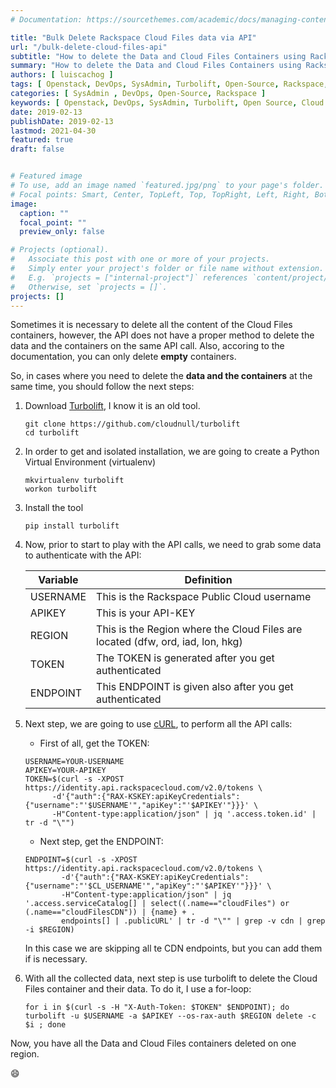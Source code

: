 ```yaml
---
# Documentation: https://sourcethemes.com/academic/docs/managing-content/

title: "Bulk Delete Rackspace Cloud Files data via API"
url: "/bulk-delete-cloud-files-api"
subtitle: "How to delete the Data and Cloud Files Containers using Rackspace Cloud Files API, cURL and Turbolift"
summary: "How to delete the Data and Cloud Files Containers using Rackspace Cloud Files API, cURL and Turbolift"
authors: [ luiscachog ]
tags: [ Openstack, DevOps, SysAdmin, Turbolift, Open-Source, Rackspace, Cloud-Files ]
categories: [ SysAdmin , DevOps, Open-Source, Rackspace ]
keywords: [ Openstack, DevOps, SysAdmin, Turbolift, Open Source, Cloud Files ]
date: 2019-02-13
publishDate: 2019-02-13
lastmod: 2021-04-30
featured: true
draft: false


# Featured image
# To use, add an image named `featured.jpg/png` to your page's folder.
# Focal points: Smart, Center, TopLeft, Top, TopRight, Left, Right, BottomLeft, Bottom, BottomRight.
image:
  caption: ""
  focal_point: ""
  preview_only: false

# Projects (optional).
#   Associate this post with one or more of your projects.
#   Simply enter your project's folder or file name without extension.
#   E.g. `projects = ["internal-project"]` references `content/project/deep-learning/index.md`.
#   Otherwise, set `projects = []`.
projects: []
---
```


Sometimes it is necessary to delete all the content of the Cloud Files containers, however, the API does not have a proper method to delete the data and the containers on the same API call.
Also, accoring to the documentation, you can only delete **empty** containers.

So, in cases where you need to delete the **data and the containers** at the same time, you should follow the next steps:

1. Download [Turbolift](https://github.com/cloudnull/turbolift), I know it is an old tool.

    ```shell
    git clone https://github.com/cloudnull/turbolift
    cd turbolift
    ```

1. In order to get and isolated installation, we are going to create a Python Virtual Environment (virtualenv)

    ```shell
    mkvirtualenv turbolift
    workon turbolift
    ```

1. Install the tool

    ```shell
    pip install turbolift
    ```

1. Now, prior to start to play with the API calls, we need to grab some data to authenticate with the API:

    | Variable | Definition |
    |---|---|
    | USERNAME | This is the Rackspace Public Cloud username |
    | APIKEY | This is your API-KEY |
    | REGION | This is the Region where the Cloud Files are located (dfw, ord, iad, lon, hkg) |
    | TOKEN | The TOKEN is generated after you get authenticated |
    | ENDPOINT | This ENDPOINT is given also after you get authenticated  |

1. Next step, we are going to use [cURL](https://curl.haxx.se/), to perform all the API calls:

    * First of all, get the TOKEN:

    ```shell
    USERNAME=YOUR-USERNAME
    APIKEY=YOUR-APIKEY
    TOKEN=$(curl -s -XPOST https://identity.api.rackspacecloud.com/v2.0/tokens \
          -d'{"auth":{"RAX-KSKEY:apiKeyCredentials":{"username":"'$USERNAME'","apiKey":"'$APIKEY'"}}}' \
          -H"Content-type:application/json" | jq '.access.token.id' | tr -d "\"")
    ```

    * Next step, get the ENDPOINT:

    ```shell
    ENDPOINT=$(curl -s -XPOST https://identity.api.rackspacecloud.com/v2.0/tokens \
            -d'{"auth":{"RAX-KSKEY:apiKeyCredentials":{"username":"'$CL_USERNAME'","apiKey":"'$APIKEY'"}}}' \
            -H"Content-type:application/json" | jq '.access.serviceCatalog[] | select((.name=="cloudFiles") or (.name=="cloudFilesCDN")) | {name} + .
            endpoints[] | .publicURL' | tr -d "\"" | grep -v cdn | grep -i $REGION)
    ```

    In this case we are skipping all te CDN endpoints, but you can add them if is necessary.

1. With all the collected data, next step is use turbolift to delete the Cloud Files container and their data. To do it, I use a for-loop:

    ```shell
    for i in $(curl -s -H "X-Auth-Token: $TOKEN" $ENDPOINT); do turbolift -u $USERNAME -a $APIKEY --os-rax-auth $REGION delete -c $i ; done
    ```

Now, you have all the Data and Cloud Files containers deleted on one region.

:smile:
